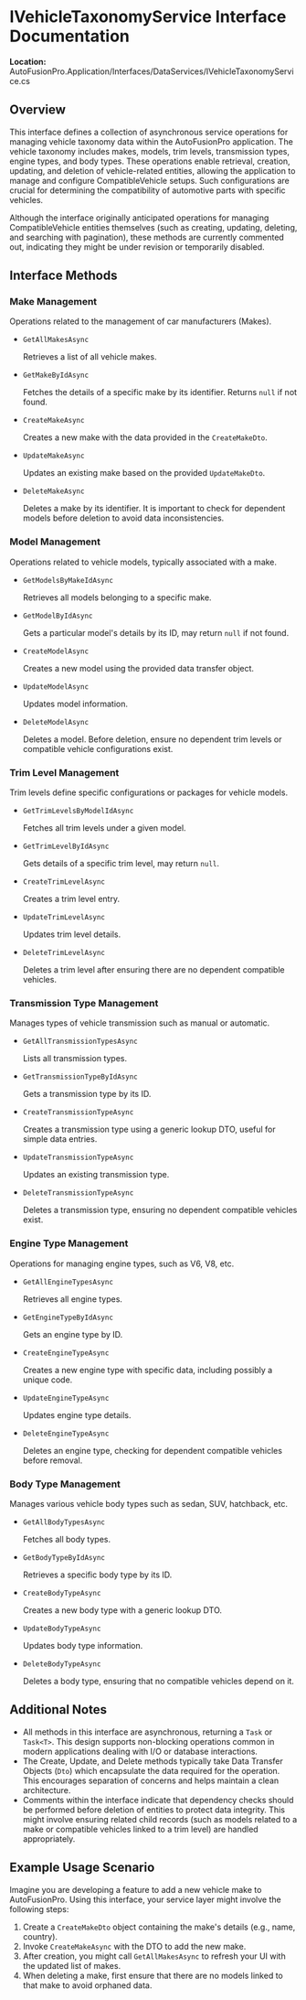 # IVehicleTaxonomyService Interface Documentation

**Location:** AutoFusionPro.Application/Interfaces/DataServices/IVehicleTaxonomyService.cs

## Overview

This interface defines a collection of asynchronous service operations for managing vehicle taxonomy data within the AutoFusionPro application. The vehicle taxonomy includes makes, models, trim levels, transmission types, engine types, and body types. These operations enable retrieval, creation, updating, and deletion of vehicle-related entities, allowing the application to manage and configure CompatibleVehicle setups. Such configurations are crucial for determining the compatibility of automotive parts with specific vehicles.

Although the interface originally anticipated operations for managing CompatibleVehicle entities themselves (such as creating, updating, deleting, and searching with pagination), these methods are currently commented out, indicating they might be under revision or temporarily disabled.

## Interface Methods

### Make Management

Operations related to the management of car manufacturers (Makes).

- `GetAllMakesAsync`
    
    Retrieves a list of all vehicle makes.
    
- `GetMakeByIdAsync`
    
    Fetches the details of a specific make by its identifier. Returns `null` if not found.
    
- `CreateMakeAsync`
    
    Creates a new make with the data provided in the `CreateMakeDto`.
    
- `UpdateMakeAsync`
    
    Updates an existing make based on the provided `UpdateMakeDto`.
    
- `DeleteMakeAsync`
    
    Deletes a make by its identifier. It is important to check for dependent models before deletion to avoid data inconsistencies.
    

### Model Management

Operations related to vehicle models, typically associated with a make.

- `GetModelsByMakeIdAsync`
    
    Retrieves all models belonging to a specific make.
    
- `GetModelByIdAsync`
    
    Gets a particular model's details by its ID, may return `null` if not found.
    
- `CreateModelAsync`
    
    Creates a new model using the provided data transfer object.
    
- `UpdateModelAsync`
    
    Updates model information.
    
- `DeleteModelAsync`
    
    Deletes a model. Before deletion, ensure no dependent trim levels or compatible vehicle configurations exist.
    

### Trim Level Management

Trim levels define specific configurations or packages for vehicle models.

- `GetTrimLevelsByModelIdAsync`
    
    Fetches all trim levels under a given model.
    
- `GetTrimLevelByIdAsync`
    
    Gets details of a specific trim level, may return `null`.
    
- `CreateTrimLevelAsync`
    
    Creates a trim level entry.
    
- `UpdateTrimLevelAsync`
    
    Updates trim level details.
    
- `DeleteTrimLevelAsync`
    
    Deletes a trim level after ensuring there are no dependent compatible vehicles.
    

### Transmission Type Management

Manages types of vehicle transmission such as manual or automatic.

- `GetAllTransmissionTypesAsync`
    
    Lists all transmission types.
    
- `GetTransmissionTypeByIdAsync`
    
    Gets a transmission type by its ID.
    
- `CreateTransmissionTypeAsync`
    
    Creates a transmission type using a generic lookup DTO, useful for simple data entries.
    
- `UpdateTransmissionTypeAsync`
    
    Updates an existing transmission type.
    
- `DeleteTransmissionTypeAsync`
    
    Deletes a transmission type, ensuring no dependent compatible vehicles exist.
    

### Engine Type Management

Operations for managing engine types, such as V6, V8, etc.

- `GetAllEngineTypesAsync`
    
    Retrieves all engine types.
    
- `GetEngineTypeByIdAsync`
    
    Gets an engine type by ID.
    
- `CreateEngineTypeAsync`
    
    Creates a new engine type with specific data, including possibly a unique code.
    
- `UpdateEngineTypeAsync`
    
    Updates engine type details.
    
- `DeleteEngineTypeAsync`
    
    Deletes an engine type, checking for dependent compatible vehicles before removal.
    

### Body Type Management

Manages various vehicle body types such as sedan, SUV, hatchback, etc.

- `GetAllBodyTypesAsync`
    
    Fetches all body types.
    
- `GetBodyTypeByIdAsync`
    
    Retrieves a specific body type by its ID.
    
- `CreateBodyTypeAsync`
    
    Creates a new body type with a generic lookup DTO.
    
- `UpdateBodyTypeAsync`
    
    Updates body type information.
    
- `DeleteBodyTypeAsync`
    
    Deletes a body type, ensuring that no compatible vehicles depend on it.
    

## Additional Notes

- All methods in this interface are asynchronous, returning a `Task` or `Task<T>`. This design supports non-blocking operations common in modern applications dealing with I/O or database interactions.
- The Create, Update, and Delete methods typically take Data Transfer Objects (`Dto`) which encapsulate the data required for the operation. This encourages separation of concerns and helps maintain a clean architecture.
- Comments within the interface indicate that dependency checks should be performed before deletion of entities to protect data integrity. This might involve ensuring related child records (such as models related to a make or compatible vehicles linked to a trim level) are handled appropriately.

## Example Usage Scenario

Imagine you are developing a feature to add a new vehicle make to AutoFusionPro. Using this interface, your service layer might involve the following steps:

1. Create a `CreateMakeDto` object containing the make's details (e.g., name, country).
2. Invoke `CreateMakeAsync` with the DTO to add the new make.
3. After creation, you might call `GetAllMakesAsync` to refresh your UI with the updated list of makes.
4. When deleting a make, first ensure that there are no models linked to that make to avoid orphaned data.